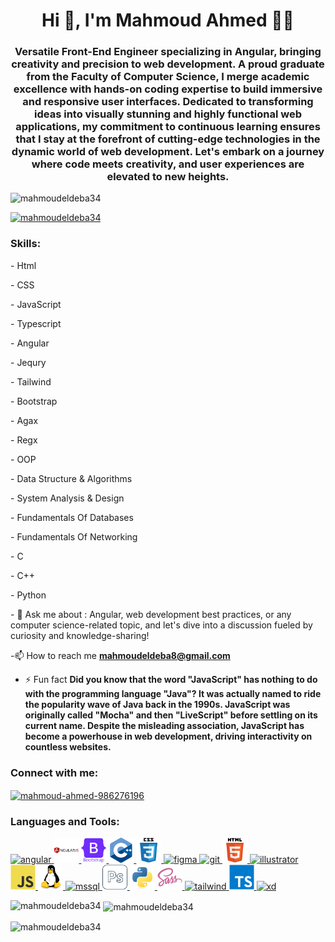 <h1 align="center">Hi 👋, I'm Mahmoud Ahmed 👨‍💻</h1>
<h3 align="center">Versatile Front-End Engineer specializing in Angular, bringing creativity and precision to web development. A proud graduate from the Faculty of Computer Science, I merge academic excellence with hands-on coding expertise to build immersive and responsive user interfaces. Dedicated to transforming ideas into visually stunning and highly functional web applications, my commitment to continuous learning ensures that I stay at the forefront of cutting-edge technologies in the dynamic world of web development. Let's embark on a journey where code meets creativity, and user experiences are elevated to new heights.</h3>

<p align="left"> <img src="https://komarev.com/ghpvc/?username=mahmoudeldeba34&label=Profile%20views&color=0e75b6&style=flat" alt="mahmoudeldeba34" /> </p>

<p align="left"> <a href="https://github.com/ryo-ma/github-profile-trophy"><img src="https://github-profile-trophy.vercel.app/?username=mahmoudeldeba34" alt="mahmoudeldeba34" /></a> </p>

<h3 align="left">Skills:</h3>
<p align="left">- Html</p>
<p align="left">- CSS</p>
<p align="left">- JavaScript</p>
<p align="left">- Typescript</p>
<p align="left">- Angular</p>
<p align="left">- Jequry</p>
<p align="left">- Tailwind</p>
<p align="left">- Bootstrap</p>
<p align="left">- Agax</p>
<p align="left">- Regx</p>
<p align="left">- OOP</p>
<p align="left">- Data Structure & Algorithms</p>
<p align="left">- System Analysis & Design</p>
<p align="left">- Fundamentals Of Databases</p>
<p align="left">- Fundamentals Of Networking</p>
<p align="left">- C</p>
<p align="left">- C++</p>
<p align="left">- Python</p>
- 💬 Ask me about : Angular, web development best practices, or any computer science-related topic, and let's dive into a discussion fueled by curiosity and knowledge-sharing!

-📫 How to reach me **mahmoudeldeba8@gmail.com**

- ⚡ Fun fact **Did you know that the word "JavaScript" has nothing to do with the programming language "Java"? It was actually named to ride the popularity wave of Java back in the 1990s. JavaScript was originally called "Mocha" and then "LiveScript" before settling on its current name. Despite the misleading association, JavaScript has become a powerhouse in web development, driving interactivity on countless websites.**

<h3 align="left">Connect with me:</h3>
<p align="left">
<a href="https://linkedin.com/in/mahmoud-ahmed-986276196" target="blank"><img align="center" src="https://raw.githubusercontent.com/rahuldkjain/github-profile-readme-generator/master/src/images/icons/Social/linked-in-alt.svg" alt="mahmoud-ahmed-986276196" height="30" width="40" /></a>
</p>

<h3 align="left">Languages and Tools:</h3>
<p align="left"> <a href="https://angular.io" target="_blank" rel="noreferrer"> <img src="https://angular.io/assets/images/logos/angular/angular.svg" alt="angular" width="40" height="40"/> </a> <a href="https://angular.io" target="_blank" rel="noreferrer"> <img src="https://raw.githubusercontent.com/devicons/devicon/master/icons/angularjs/angularjs-original-wordmark.svg" alt="angularjs" width="40" height="40"/> </a> <a href="https://getbootstrap.com" target="_blank" rel="noreferrer"> <img src="https://raw.githubusercontent.com/devicons/devicon/master/icons/bootstrap/bootstrap-plain-wordmark.svg" alt="bootstrap" width="40" height="40"/> </a> <a href="https://www.w3schools.com/cpp/" target="_blank" rel="noreferrer"> <img src="https://raw.githubusercontent.com/devicons/devicon/master/icons/cplusplus/cplusplus-original.svg" alt="cplusplus" width="40" height="40"/> </a> <a href="https://www.w3schools.com/css/" target="_blank" rel="noreferrer"> <img src="https://raw.githubusercontent.com/devicons/devicon/master/icons/css3/css3-original-wordmark.svg" alt="css3" width="40" height="40"/> </a> <a href="https://www.figma.com/" target="_blank" rel="noreferrer"> <img src="https://www.vectorlogo.zone/logos/figma/figma-icon.svg" alt="figma" width="40" height="40"/> </a> <a href="https://git-scm.com/" target="_blank" rel="noreferrer"> <img src="https://www.vectorlogo.zone/logos/git-scm/git-scm-icon.svg" alt="git" width="40" height="40"/> </a> <a href="https://www.w3.org/html/" target="_blank" rel="noreferrer"> <img src="https://raw.githubusercontent.com/devicons/devicon/master/icons/html5/html5-original-wordmark.svg" alt="html5" width="40" height="40"/> </a> <a href="https://www.adobe.com/in/products/illustrator.html" target="_blank" rel="noreferrer"> <img src="https://www.vectorlogo.zone/logos/adobe_illustrator/adobe_illustrator-icon.svg" alt="illustrator" width="40" height="40"/> </a> <a href="https://developer.mozilla.org/en-US/docs/Web/JavaScript" target="_blank" rel="noreferrer"> <img src="https://raw.githubusercontent.com/devicons/devicon/master/icons/javascript/javascript-original.svg" alt="javascript" width="40" height="40"/> </a> <a href="https://www.linux.org/" target="_blank" rel="noreferrer"> <img src="https://raw.githubusercontent.com/devicons/devicon/master/icons/linux/linux-original.svg" alt="linux" width="40" height="40"/> </a> <a href="https://www.microsoft.com/en-us/sql-server" target="_blank" rel="noreferrer"> <img src="https://www.svgrepo.com/show/303229/microsoft-sql-server-logo.svg" alt="mssql" width="40" height="40"/> </a> <a href="https://www.photoshop.com/en" target="_blank" rel="noreferrer"> <img src="https://raw.githubusercontent.com/devicons/devicon/master/icons/photoshop/photoshop-line.svg" alt="photoshop" width="40" height="40"/> </a> <a href="https://www.python.org" target="_blank" rel="noreferrer"> <img src="https://raw.githubusercontent.com/devicons/devicon/master/icons/python/python-original.svg" alt="python" width="40" height="40"/> </a> <a href="https://sass-lang.com" target="_blank" rel="noreferrer"> <img src="https://raw.githubusercontent.com/devicons/devicon/master/icons/sass/sass-original.svg" alt="sass" width="40" height="40"/> </a> <a href="https://tailwindcss.com/" target="_blank" rel="noreferrer"> <img src="https://www.vectorlogo.zone/logos/tailwindcss/tailwindcss-icon.svg" alt="tailwind" width="40" height="40"/> </a> <a href="https://www.typescriptlang.org/" target="_blank" rel="noreferrer"> <img src="https://raw.githubusercontent.com/devicons/devicon/master/icons/typescript/typescript-original.svg" alt="typescript" width="40" height="40"/> </a> <a href="https://www.adobe.com/products/xd.html" target="_blank" rel="noreferrer"> <img src="https://cdn.worldvectorlogo.com/logos/adobe-xd.svg" alt="xd" width="40" height="40"/> </a> </p>

<p><img align="left" src="https://github-readme-stats.vercel.app/api/top-langs?username=mahmoudeldeba34&show_icons=true&locale=en&layout=compact" alt="mahmoudeldeba34" /></p>

<p>&nbsp;<img align="center" src="https://github-readme-stats.vercel.app/api?username=mahmoudeldeba34&show_icons=true&locale=en" alt="mahmoudeldeba34" /></p>

<p><img align="center" src="https://github-readme-streak-stats.herokuapp.com/?user=mahmoudeldeba34&" alt="mahmoudeldeba34" /></p>

